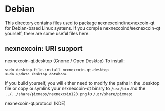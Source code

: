 
Debian
====================
This directory contains files used to package nexnexcoind/nexnexcoin-qt
for Debian-based Linux systems. If you compile nexnexcoind/nexnexcoin-qt yourself, there are some useful files here.

## nexnexcoin: URI support ##


nexnexcoin-qt.desktop  (Gnome / Open Desktop)
To install:

	sudo desktop-file-install nexnexcoin-qt.desktop
	sudo update-desktop-database

If you build yourself, you will either need to modify the paths in
the .desktop file or copy or symlink your nexnexcoin-qt binary to `/usr/bin`
and the `../../share/pixmaps/nexnexcoin128.png` to `/usr/share/pixmaps`

nexnexcoin-qt.protocol (KDE)

